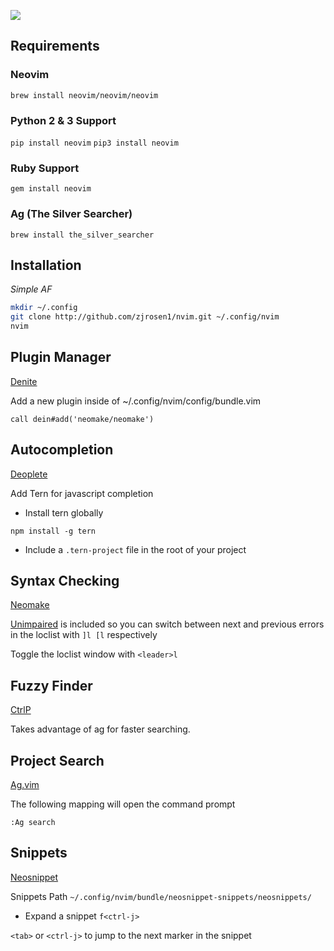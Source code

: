 [![](http://img.shields.io/badge/unicorn-approved-ff69b4.svg)](https://www.youtube.com/watch?v=9auOCbH5Ns4)

## Requirements

### Neovim

`brew install neovim/neovim/neovim`

### Python 2 & 3 Support

`pip install neovim`
`pip3 install neovim`

### Ruby Support

`gem install neovim`

### Ag (The Silver Searcher)

`brew install the_silver_searcher`

## Installation
_Simple AF_

```bash
mkdir ~/.config
git clone http://github.com/zjrosen1/nvim.git ~/.config/nvim
nvim
```

## Plugin Manager
[Denite](https://github.com/Shougo/denite.nvim)

Add a new plugin inside of ~/.config/nvim/config/bundle.vim

`call dein#add('neomake/neomake')`

## Autocompletion
[Deoplete](https://github.com/Shougo/deoplete.nvim)

Add Tern for javascript completion

- Install tern globally

`npm install -g tern`

- Include a `.tern-project` file in the root of your project

## Syntax Checking
[Neomake](https://github.com/neomake/neomake)

[Unimpaired](https://github.com/tpope/vim-unimpaired) is included so you can switch between next and previous errors in the loclist with `]l [l` respectively 

Toggle the loclist window with `<leader>l`

## Fuzzy Finder
[CtrlP](https://github.com/kien/ctrlp.vim)

Takes advantage of ag for faster searching.

## Project Search
[Ag.vim](https://github.com/rking/ag.vim)

The following mapping will open the command prompt

`:Ag search`

## Snippets
[Neosnippet](https://github.com/Shougo/neosnippet.vim)

Snippets Path
`~/.config/nvim/bundle/neosnippet-snippets/neosnippets/`

- Expand a snippet
`f<ctrl-j>`

`<tab>` or `<ctrl-j>` to jump to the next marker in the snippet
